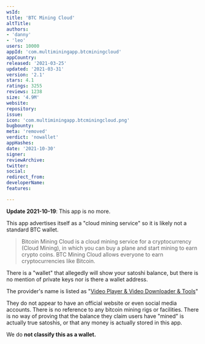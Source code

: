 ```yaml
---
wsId: 
title: 'BTC Mining Cloud'
altTitle: 
authors:
- 'danny'
- 'leo'
users: 10000
appId: 'com.multiminingapp.btcminingcloud'
appCountry: 
released: '2021-03-25'
updated: '2021-03-31'
version: '2.1'
stars: 4.1
ratings: 3255
reviews: 1238
size: '4.9M'
website: 
repository: 
issue: 
icon: 'com.multiminingapp.btcminingcloud.png'
bugbounty: 
meta: 'removed'
verdict: 'nowallet'
appHashes: 
date: '2021-10-30'
signer: 
reviewArchive: 
twitter: 
social: 
redirect_from: 
developerName: 
features: 

---
```


**Update 2021-10-19**: This app is no more.

This app advertises itself as a "cloud mining service" so it is likely not a standard BTC wallet. 

> Bitcoin Mining Cloud is a cloud mining service for a cryptocurrency (Cloud Mining), in which you can buy a plane and start mining to earn crypto coins. BTC Mining Cloud allows everyone to earn cryptocurrencies like Bitcoin.

There is a "wallet" that allegedly will show your satoshi balance, but there is no mention of private keys nor is there a wallet address.

The provider's name is listed as "[Video Player & Video Downloader & Tools](https://play.google.com/store/apps/details?id=com.multiminingapp.btcminingcloud)" 

They do not appear to have an official website or even social media accounts. There is no reference to any bitcoin mining rigs or facilities. There is no way of proving that the balance they claim users have "mined" is actually true satoshis, or that any money is actually stored in this app.

We do **not classify this as a wallet.**
